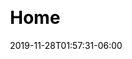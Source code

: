 ---
title: "Home"
date: 2019-11-28T01:57:31-06:00
draft: false
css: ["main.css"]
js: ["main.js"]
---